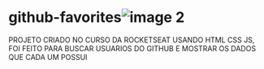# github-favorites![image 2](https://user-images.githubusercontent.com/111072118/209586020-9a61c403-2d4e-4fa7-9cb6-6141955bb231.png)
PROJETO CRIADO NO CURSO DA ROCKETSEAT USANDO HTML CSS JS, FOI FEITO PARA BUSCAR USUARIOS DO GITHUB E MOSTRAR OS DADOS QUE CADA UM POSSUI 
